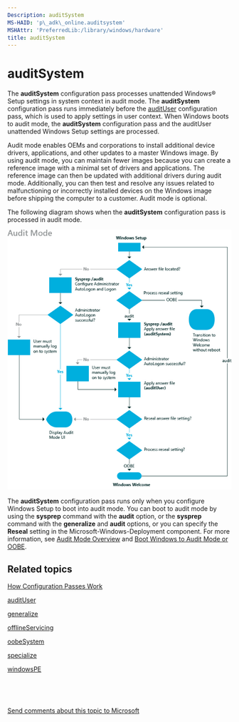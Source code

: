 ```yaml
---
Description: auditSystem
MS-HAID: 'p\_adk\_online.auditsystem'
MSHAttr: 'PreferredLib:/library/windows/hardware'
title: auditSystem
---
```


# auditSystem


The **auditSystem** configuration pass processes unattended Windows® Setup settings in system context in audit mode. The **auditSystem** configuration pass runs immediately before the [auditUser](audituser.md) configuration pass, which is used to apply settings in user context. When Windows boots to audit mode, the **auditSystem** configuration pass and the auditUser unattended Windows Setup settings are processed.

Audit mode enables OEMs and corporations to install additional device drivers, applications, and other updates to a master Windows image. By using audit mode, you can maintain fewer images because you can create a reference image with a minimal set of drivers and applications. The reference image can then be updated with additional drivers during audit mode. Additionally, you can then test and resolve any issues related to malfunctioning or incorrectly installed devices on the Windows image before shipping the computer to a customer. Audit mode is optional.

The following diagram shows when the **auditSystem** configuration pass is processed in audit mode.

![auditmode configuration pass](images/dep-win8-l-auditmode.jpg)

The **auditSystem** configuration pass runs only when you configure Windows Setup to boot into audit mode. You can boot to audit mode by using the **sysprep** command with the **audit** option, or the **sysprep** command with the **generalize** and **audit** options, or you can specify the **Reseal** setting in the Microsoft-Windows-Deployment component. For more information, see [Audit Mode Overview](audit_mode_overview.md) and [Boot Windows to Audit Mode or OOBE](boot-windows-to-audit-mode-or-oobe.md).

## <span id="related_topics"></span>Related topics


[How Configuration Passes Work](how-configuration-passes-work.md)

[auditUser](audituser.md)

[generalize](generalize.md)

[offlineServicing](offlineservicing.md)

[oobeSystem](oobesystem.md)

[specialize](specialize.md)

[windowsPE](windowspe.md)

 

 

[Send comments about this topic to Microsoft](mailto:wsddocfb@microsoft.com?subject=Documentation%20feedback%20%5Bp_adk_online\p_adk_online%5D:%20auditSystem%20%20RELEASE:%20%284/11/2016%29&body=%0A%0APRIVACY%20STATEMENT%0A%0AWe%20use%20your%20feedback%20to%20improve%20the%20documentation.%20We%20don't%20use%20your%20email%20address%20for%20any%20other%20purpose,%20and%20we'll%20remove%20your%20email%20address%20from%20our%20system%20after%20the%20issue%20that%20you're%20reporting%20is%20fixed.%20While%20we're%20working%20to%20fix%20this%20issue,%20we%20might%20send%20you%20an%20email%20message%20to%20ask%20for%20more%20info.%20Later,%20we%20might%20also%20send%20you%20an%20email%20message%20to%20let%20you%20know%20that%20we've%20addressed%20your%20feedback.%0A%0AFor%20more%20info%20about%20Microsoft's%20privacy%20policy,%20see%20http://privacy.microsoft.com/default.aspx. "Send comments about this topic to Microsoft")




